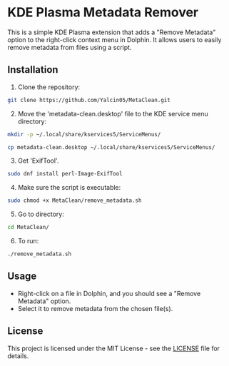 # KDE Plasma Metadata Remover

This is a simple KDE Plasma extension that adds a "Remove Metadata" option to the right-click context menu in Dolphin. It allows users to easily remove metadata from files using a script.

## Installation

1. Clone the repository:
```bash
git clone https://github.com/Yalcin05/MetaClean.git
```
2. Move the 'metadata-clean.desktop' file to the KDE service menu directory:
 ```bash
mkdir -p ~/.local/share/kservices5/ServiceMenus/
```
```bash
cp metadata-clean.desktop ~/.local/share/kservices5/ServiceMenus/
```
3. Get 'ExifTool'.
```bash
sudo dnf install perl-Image-ExifTool
```
4. Make sure the script is executable:
```bash
sudo chmod +x MetaClean/remove_metadata.sh
```
5. Go to directory:
```bash
cd MetaClean/
```
   
6. To run:
```bash
./remove_metadata.sh
```

## Usage

- Right-click on a file in Dolphin, and you should see a "Remove Metadata" option.
- Select it to remove metadata from the chosen file(s).

## License

This project is licensed under the MIT License - see the [LICENSE](LICENSE) file for details.
